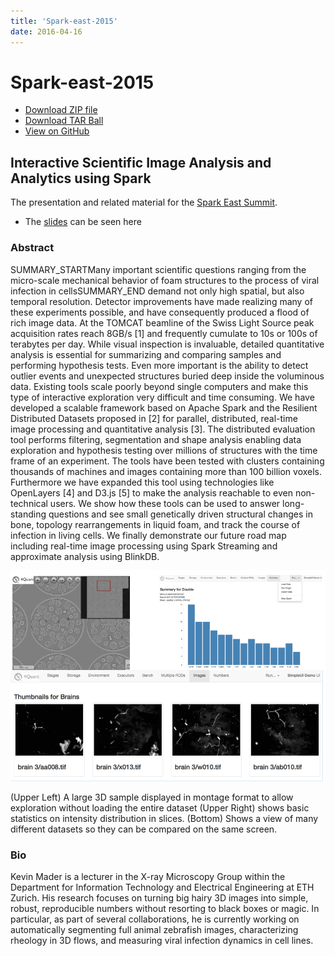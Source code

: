 ```yaml
---
title: 'Spark-east-2015'
date: 2016-04-16
---
```


# Spark-east-2015

* [Download ZIP file](https://github.com/4Quant/spark-east-2015/zipball/master)
* [Download TAR Ball](https://github.com/4Quant/spark-east-2015/tarball/master)
* [View on GitHub](https://github.com/4Quant/spark-east-2015)

## Interactive Scientific Image Analysis and Analytics using Spark

The presentation and related material for the [Spark East Summit](http://spark-summit.org/east/2015/agenda).

* The [slides](/slides/Interactive-Scientific-Image-Analysis.html) can be seen here

### Abstract

SUMMARY_STARTMany important scientific questions ranging from the micro-scale mechanical behavior of foam structures to the process of viral infection in cellsSUMMARY_END demand not only high spatial, but also temporal resolution. Detector improvements have made realizing many of these experiments possible, and have consequently produced a flood of rich image data. At the TOMCAT beamline of the Swiss Light Source peak acquisition rates reach 8GB/s [1] and frequently cumulate to 10s or 100s of terabytes per day. While visual inspection is invaluable, detailed quantitative analysis is essential for summarizing and comparing samples and performing hypothesis tests. Even more important is the ability to detect outlier events and unexpected structures buried deep inside the voluminous data. Existing tools scale poorly beyond single computers and make this type of interactive exploration very difficult and time consuming. We have developed a scalable framework based on Apache Spark and the Resilient Distributed Datasets proposed in [2] for parallel, distributed, real-time image processing and quantitative analysis [3]. The distributed evaluation tool performs filtering, segmentation and shape analysis enabling data exploration and hypothesis testing over millions of structures with the time frame of an experiment. The tools have been tested with clusters containing thousands of machines and images containing more than 100 billion voxels. Furthermore we have expanded this tool using technologies like OpenLayers [4] and D3.js [5] to make the analysis reachable to even non-technical users. We show how these tools can be used to answer long-standing questions and see small genetically driven structural changes in bone, topology rearrangements in liquid foam, and track the course of infection in living cells. We finally demonstrate our future road map including real-time image processing using Spark Streaming and approximate analysis using BlinkDB.

![4Quant](images/spark-east-2015/se-001.png)

(Upper Left) A large 3D sample displayed in montage format to allow exploration without loading the entire dataset (Upper Right) shows basic statistics on intensity distribution in slices. (Bottom) Shows a view of many different datasets so they can be compared on the same screen.

### Bio

Kevin Mader is a lecturer in the X-ray Microscopy Group within the Department for Information Technology and Electrical Engineering at ETH Zurich. His research focuses on turning big hairy 3D images into simple, robust, reproducible numbers without resorting to black boxes or magic. In particular, as part of several collaborations, he is currently working on automatically segmenting full animal zebrafish images, characterizing rheology in 3D flows, and measuring viral infection dynamics in cell lines.
